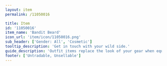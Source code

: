 ```yaml
---
layout: item
permalink: /11050016

title: Item
id: '11050016'
item_name: 'Bandit Beard'
icon_url: 'item/icon/11050016.png'
sub_header: ['Gender: All', 'Cosmetic']
tooltip_description: 'Get in touch with your wild side.'
guide_description: 'Outfit items replace the look of your gear when equipped.'
footer: ['Untradable, Unsellable']
---
```

